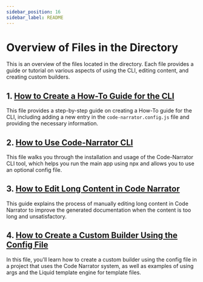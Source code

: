 ```yaml
---
sidebar_position: 16
sidebar_label: README
---
```


# Overview of Files in the Directory

This is an overview of the files located in the directory. Each file provides a guide or tutorial on various aspects of using the CLI, editing content, and creating custom builders.

## 1. [How to Create a How-To Guide for the CLI](How_to_Create_a_How-To_Guide_for_the_CLI.md)

This file provides a step-by-step guide on creating a How-To guide for the CLI, including adding a new entry in the `code-narrator.config.js` file and providing the necessary information.

## 2. [How to Use Code-Narrator CLI](How_to_Use_Code-Narrator_CLI.md)

This file walks you through the installation and usage of the Code-Narrator CLI tool, which helps you run the main app using npx and allows you to use an optional config file.

## 3. [How to Edit Long Content in Code Narrator](How_to_Edit_Long_Content_in_Code_Narrator.md)

This guide explains the process of manually editing long content in Code Narrator to improve the generated documentation when the content is too long and unsatisfactory.

## 4. [How to Create a Custom Builder Using the Config File](How_to_Create_a_Custom_Builder_Using_the_Config_File.md)

In this file, you'll learn how to create a custom builder using the config file in a project that uses the Code Narrator system, as well as examples of using args and the Liquid template engine for template files.